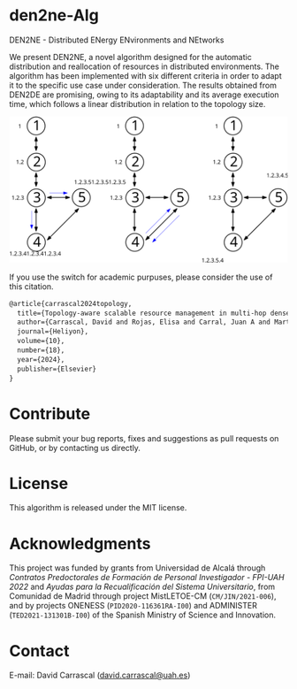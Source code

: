 # den2ne-Alg
DEN2NE - Distributed ENergy ENvironments and NEtworks

We present DEN2NE, a novel algorithm designed for the automatic distribution and reallocation of resources in distributed environments. The algorithm has been implemented with six different criteria in order to adapt it to the specific use case under consideration. The results obtained from DEN2DE are promising, owing to its adaptability and its average execution time, which follows a linear distribution in relation to the topology size.

![img](doc/img/fig3.svg)

If you use the switch for academic purpuses, please consider the use of this citation.

```latex
@article{carrascal2024topology,
  title={Topology-aware scalable resource management in multi-hop dense networks},
  author={Carrascal, David and Rojas, Elisa and Carral, Juan A and Martinez-Yelmo, Isaias and Alvarez-Horcajo, Joaquin},
  journal={Heliyon},
  volume={10},
  number={18},
  year={2024},
  publisher={Elsevier}
}
```

# Contribute
Please submit your bug reports, fixes and suggestions as pull requests on
GitHub, or by contacting us directly.

# License
This algorithm is released under the MIT license.

# Acknowledgments

This project was funded by grants from Universidad de Alcalá through _Contratos Predoctorales de Formación de Personal Investigador - FPI-UAH 2022_ and _Ayudas para la Recualificación del Sistema Universitario_, from Comunidad de Madrid through project MistLETOE-CM (`CM/JIN/2021-006`), and by projects ONENESS (`PID2020-116361RA-I00`) and ADMINISTER (`TED2021-131301B-I00`) of the Spanish Ministry of Science and Innovation.


# Contact
E-mail: David Carrascal ([david.carrascal@uah.es](mailto:david.carrascal@uah.es?subject=DEN2DE_Repo))
